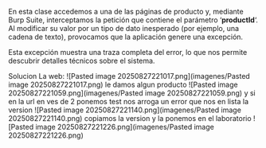 En esta clase accedemos a una de las páginas de producto y, mediante Burp Suite, interceptamos la petición que contiene el parámetro ‘**productId**‘. Al modificar su valor por un tipo de dato inesperado (por ejemplo, una cadena de texto), provocamos que la aplicación genere una excepción.

Esta excepción muestra una traza completa del error, lo que nos permite descubrir detalles técnicos sobre el sistema.

Solucion
La web:
![Pasted image 20250827221017.png](imagenes/Pasted image 20250827221017.png)
le damos algun producto
![Pasted image 20250827221059.png](imagenes/Pasted image 20250827221059.png)
y si en la url en ves de 2 ponemos test nos arroga un error que nos en lista la version
![Pasted image 20250827221140.png](imagenes/Pasted image 20250827221140.png)
copiamos la version y la ponemos en el laboratorio
![Pasted image 20250827221226.png](imagenes/Pasted image 20250827221226.png)
